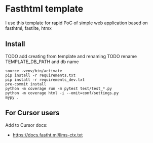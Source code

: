 # Fasthtml template

I use this template for rapid PoC of simple web application based on fasthtml, fastlite, htmx

## Install

TODO add creating from template and renaming
TODO rename TEMPLATE_DB_PATH and db name

```
source .venv/bin/activate
pip install -r requirements.txt
pip install -r requirements_dev.txt
pre-commit install
python -m coverage run -m pytest test/test_*.py
python -m coverage html -i --omit=conf/settings.py
mypy .
```

## For Cursor users

Add to Cursor docs:
* https://docs.fastht.ml/llms-ctx.txt
